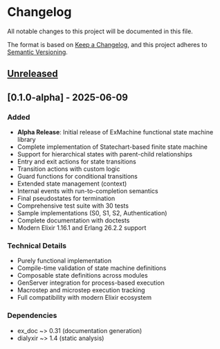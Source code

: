 # Changelog

All notable changes to this project will be documented in this file.

The format is based on [Keep a Changelog](https://keepachangelog.com/en/1.0.0/),
and this project adheres to [Semantic Versioning](https://semver.org/spec/v2.0.0.html).

## [Unreleased]

## [0.1.0-alpha] - 2025-06-09

### Added

- **Alpha Release**: Initial release of ExMachine functional state machine library
- Complete implementation of Statechart-based finite state machine
- Support for hierarchical states with parent-child relationships
- Entry and exit actions for state transitions
- Transition actions with custom logic
- Guard functions for conditional transitions
- Extended state management (context)
- Internal events with run-to-completion semantics
- Final pseudostates for termination
- Comprehensive test suite with 30 tests
- Sample implementations (S0, S1, S2, Authentication)
- Complete documentation with doctests
- Modern Elixir 1.16.1 and Erlang 26.2.2 support

### Technical Details

- Purely functional implementation
- Compile-time validation of state machine definitions
- Composable state definitions across modules
- GenServer integration for process-based execution
- Macrostep and microstep execution tracking
- Full compatibility with modern Elixir ecosystem

### Dependencies

- ex_doc ~> 0.31 (documentation generation)
- dialyxir ~> 1.4 (static analysis)

[Unreleased]: https://github.com/YOUR_USERNAME/ex_machine/compare/v0.1.0...HEAD
[0.1.0]: https://github.com/YOUR_USERNAME/ex_machine/releases/tag/v0.1.0
